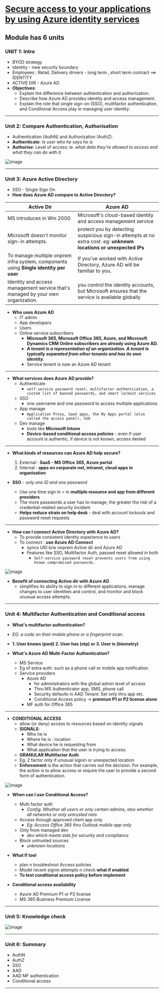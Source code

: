 # [Secure access to your applications by using Azure identity services](https://docs.microsoft.com/en-us/learn/modules/secure-access-azure-identity-services/)

## Module has 6 units

### UNIT 1: Intro
- BYOD strategy
- Identity - new security boundary
- Employees : Retail, Delivery drivers - long term , short term contract ==> IDENTITY
- ACTIVE DIR - Azure AD
- **Objectives**: 
  - Explain the difference between authentication and authorization.
  - Describe how Azure AD provides identity and access management.
  - Explain the role that single sign-on (SSO), multifactor authentication, and Conditional Access play in managing user identity.
---
### Unit 2: Compare Authentication, Authorisation
- Authentication (AuthN) and Authorization (AuthZ).
- **Authenticate**: _Is user who he says he is_
- **Authorise**: Level of access: ie.  _what data they're allowed to access and what they can do with it._

![image](https://user-images.githubusercontent.com/43994542/120116568-57ff1980-c1a6-11eb-90cd-8f2c2ee8bb91.png)


---
### Unit 3: Azure Active Directory
- SSO - Single Sign On
- **How does Azure AD compare to Active Directory?**

|Active Dir| Azure AD|
|---|---|
|MS introduces in Win 2000 |Microsoft's cloud-based identity and access management service|
|Microsoft doesn't monitor sign-in attempts.|protect you by detecting suspicious sign-in attempts at no extra cost. eg: **unknown locations or unexpected IPs**|
|To manage multiple onprem infra system, components using **Single identity per user**|If you've worked with Active Directory, Azure AD will be familiar to you.|
|Identity and access management service that's managed by your own organization.| you control the identity accounts, but Microsoft ensures that the service is available globally|

- **Who uses Azure AD**
  - IT admin
  - App developers
  - Users
  - Online service subscribers 
    - **Microsoft 365, Microsoft Office 365, Azure, and Microsoft Dynamics CRM Online subscribers are already using Azure AD.**
    - **_A tenant is a representation of an organization. A tenant is typically separated from other tenants and has its own identity._**
    - Service tenent is now an Azure AD tenant

---

- **What services does Azure AD provide?**
  - Authenticate
    - `self-service password reset, multifactor authentication, a custom list of banned passwords, and smart lockout services`
  - SSO
    - one username and one password to access multiple applications
  - App manage
    - `Application Proxy, SaaS apps, the My Apps portal (also called the access panel), SSO`
  - Dev manage
    - tools like **Microsoft Intune**
    - **Device-based conditional access policies** - even if user account is authentic, if device is not known, access denied
   
---

- **What kinds of resources can Azure AD help secure?**
  1. External : **SaaS - MS Office 365, Azure portal**
  2. Internal : **apps on corporate net, intranet, cloud apps in organisation**

- **SSO** - _only one ID and one password_
    - Use one time sign in = in **multiple resource and app from different providers**
    - The more passwords a user has to manage, the greater the risk of a credential-related security incident
    - **Helps reduce strain on help desk** - deal with account lockouts and password reset requests

---

- **How can I connect Active Directory with Azure AD?** 
  - To provide consistent identity experience to users
  - To connect : **use Azure AD Connect**
    - syncs UID b/w onprem Active dir and Azure AD
    - Features like SSO, Multifactor Auth, passwd reset allowed in both
      - `Self-service password reset prevents users from using known compromised passwords.`

![image](https://user-images.githubusercontent.com/43994542/120160426-dd6ce300-c213-11eb-8b01-1f1cf512a018.png)

- **Benefit of connecting Active dir with Azure AD**
  - simplifies its ability to sign in to different applications, manage changes to user identities and control, and monitor and block unusual access attempts.


---
### Unit 4: Multifactor Authentication and Conditional access
- **What's multifactor authentication?**
- _EG: a code on their mobile phone or a fingerprint scan._
- **1. User knows (pwd) 2. User has (otp) or 3. User is (biometry)**

- **What's Azure AD Multi-Factor Authentication?**
  - MS Service
  - Eg of extra auth: such as a phone call or mobile app notification.
  - Service providers
    - Azure AD
        -  for administrators with the global admin level of access
        -  Thru MS Authenticator app, SMS, phone call
        -  Security defaults in AAD Tenant: Set only thru app etc.
        -  Conditional Access policy -> **premium P1 or P2 license alone**
    - MF auth for Office 365

---
- **CONDITIONAL ACCESS**
  - allow (or deny) access to resources based on identity signals
  - **SIGNALS**:
    - Who he is 
    - Where he is : location 
    - What device he is requesting from
    - What application that the user is trying to access.
  - **GRANULAR Multifactor Auth**
  - Eg: 2 factor only if unusual signin or unexpected location
  - **Enforcement** is the action that carries out the decision. For example, the action is to allow access or require the user to provide a second form of authentication.

![image](https://user-images.githubusercontent.com/43994542/120163707-6a656b80-c217-11eb-819c-d4b404f033bb.png)

- **When can I use Conditional Access?**
  - Multi factor auth
    - _Config: Whether all users or only certain admins, also whether all networks or only untrusted nets_
  - Access through approved client app only
    - _Eg: Access Office 365 thru Outlook mobile app only_  
  - Only from managed dev
    - _dev which meets stds for security and compliance_
  - Block untrusted sources
    - _unknown locations_ 

- **What If tool**
  - plan n troubleshoot Access policies
  - Model recent signin attempts n check **what if enabled**
  - **To test conditional access policy before implement**

- **Conditional access availability**
  - Azure AD Premium P1 or P2 license
  - MS 365 Business Premium License
  
---
### Unit 5: Knowledge check

![image](https://user-images.githubusercontent.com/43994542/120164861-a0571f80-c218-11eb-8341-3abe7c09db98.png)

---
### Unit 6: Summary
  - AuthN
  - AuthZ
  - SSO
  - AAD
  - AAD MF authentication
  - Conditional access
---
